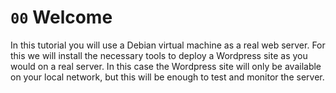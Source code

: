 # `00` Welcome

In this tutorial you will use a Debian virtual machine as a real web server. For this we will install the necessary tools to deploy a Wordpress site as you would on a real server. In this case the Wordpress site will only be available on your local network, but this will be enough to test and monitor the server.